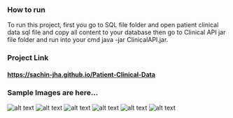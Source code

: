
### How to run
To run this project, first you go to SQL file folder and open patient clinical data sql file and copy all content to your database
then go to Clinical API jar file folder and run into your cmd java -jar ClinicalAPI.jar. 


### Project Link
#### https://sachin-jha.github.io/Patient-Clinical-Data

### Sample Images are here...

![alt text](https://github.com/Sachin-jha/Shopping-Desk-Inventory-System/blob/master/images/1.png?raw=true)
![alt text](https://github.com/Sachin-jha/Shopping-Desk-Inventory-System/blob/master/images/2.png?raw=true)
![alt text](https://github.com/Sachin-jha/Shopping-Desk-Inventory-System/blob/master/images/3.png?raw=true)
![alt text](https://github.com/Sachin-jha/Shopping-Desk-Inventory-System/blob/master/images/4.png?raw=true)
![alt text](https://github.com/Sachin-jha/Shopping-Desk-Inventory-System/blob/master/images/5.png?raw=true)
![alt text](https://github.com/Sachin-jha/Shopping-Desk-Inventory-System/blob/master/images/6.png?raw=true)
